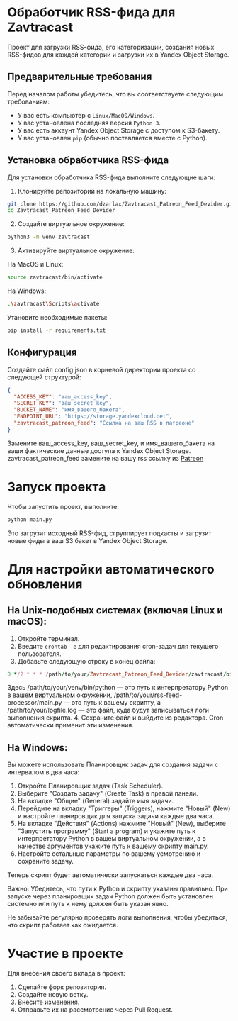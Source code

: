 # Обработчик RSS-фида для Zavtracast

Проект для загрузки RSS-фида, его категоризации, создания новых RSS-фидов для каждой категории и загрузки их в Yandex Object Storage.

## Предварительные требования

Перед началом работы убедитесь, что вы соответствуете следующим требованиям:
- У вас есть компьютер с `Linux/MacOS/Windows`.
- У вас установлена последняя версия `Python 3`.
- У вас есть аккаунт Yandex Object Storage с доступом к S3-бакету.
- У вас установлен `pip` (обычно поставляется вместе с Python).

## Установка обработчика RSS-фида

Для установки обработчика RSS-фида выполните следующие шаги:

1. Клонируйте репозиторий на локальную машину:

```bash
git clone https://github.com/dzarlax/Zavtracast_Patreon_Feed_Devider.git
cd Zavtracast_Patreon_Feed_Devider
```

2. Cоздайте виртуальное окружение:

```bash
python3 -m venv zavtracast
```

3. Активируйте виртуальное окружение:

На MacOS и Linux:

```bash
source zavtracast/bin/activate
```
На Windows:

```bash
.\zavtracast\Scripts\activate
```

Утановите необходимые пакеты:

```bash
pip install -r requirements.txt
```

## Конфигурация

Создайте файл config.json в корневой директории проекта со следующей структурой:
```json
{
  "ACCESS_KEY": "ваш_access_key",
  "SECRET_KEY": "ваш_secret_key",
  "BUCKET_NAME": "имя_вашего_бакета",
  "ENDPOINT_URL": "https://storage.yandexcloud.net",
  "zavtracast_patreon_feed": "Ссылка на ваш RSS в патреоне"
}
```

Замените ваш_access_key, ваш_secret_key, и имя_вашего_бакета на ваши фактические данные доступа к Yandex Object Storage.
zavtracast_patreon_feed замените на вашу rss ссылку из [Patreon](https://www.patreon.com/zavtracast/membership)

# Запуск проекта
Чтобы запустить проект, выполните:
```bash
python main.py
```
Это загрузит исходный RSS-фид, сгруппирует подкасты и загрузит новые фиды в ваш S3 бакет в Yandex Object Storage.

# Для настройки автоматического обновления 

## На Unix-подобных системах (включая Linux и macOS):
1. Откройте терминал.
2. Введите ```crontab -e``` для редактирования cron-задач для текущего пользователя.
3. Добавьте следующую строку в конец файла:

``` ruby
0 */2 * * * /path/to/your/Zavtracast_Patreon_Feed_Devider/zavtracast/bin/python /path/to/your/Zavtracast_Patreon_Feed_Devider/main.py >> /path/to/your/Zavtracast_Patreon_Feed_Devider/logfile.log 2>&1
```
Здесь /path/to/your/venv/bin/python — это путь к интерпретатору Python в вашем виртуальном окружении, /path/to/your/rss-feed-processor/main.py — это путь к вашему скрипту, а /path/to/your/logfile.log — это файл, куда будут записываться логи выполнения скрипта.
4. Сохраните файл и выйдите из редактора. Cron автоматически применит эти изменения.
## На Windows:
Вы можете использовать Планировщик задач для создания задачи с интервалом в два часа:

1. Откройте Планировщик задач (Task Scheduler).
2. Выберите "Создать задачу" (Create Task) в правой панели.
3. На вкладке "Общие" (General) задайте имя задачи.
4. Перейдите на вкладку "Триггеры" (Triggers), нажмите "Новый" (New) и настройте планировщик для запуска задачи каждые два часа.
5. На вкладке "Действия" (Actions) нажмите "Новый" (New), выберите "Запустить программу" (Start a program) и укажите путь к интерпретатору Python в вашем виртуальном окружении, а в качестве аргументов укажите путь к вашему скрипту main.py.
6. Настройте остальные параметры по вашему усмотрению и сохраните задачу.

Теперь скрипт будет автоматически запускаться каждые два часа.

Важно: Убедитесь, что пути к Python и скрипту указаны правильно. При запуске через планировщик задач Python должен быть установлен системно или путь к нему должен быть указан явно.

Не забывайте регулярно проверять логи выполнения, чтобы убедиться, что скрипт работает как ожидается.



# Участие в проекте

Для внесения своего вклада в проект:

1. Сделайте форк репозитория.
2. Создайте новую ветку.
3. Внесите изменения.
4. Отправьте их на рассмотрение через Pull Request.